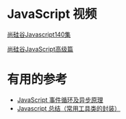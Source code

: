 


# JavaScript 视频

 [尚硅谷Javascript140集](https://www.bilibili.com/video/av51651471/?spm_id_from=333.788.videocard.2)
 
 [尚硅谷JavaScript高级篇](https://www.bilibili.com/video/av51745204/?spm_id_from=333.788.videocard.0)


# 有用的参考

* [JavaScript 事件循环及异步原理](https://juejin.im/post/5bc1adc45188255c82553921)
* [Javascript 总结（常用工具类的封装）](http://blog.didispace.com/Javascript-总结（常用工具类的封装）/)
